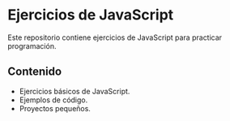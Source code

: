 # Ejercicios de JavaScript

Este repositorio contiene ejercicios de JavaScript para practicar programación.

## Contenido
- Ejercicios básicos de JavaScript.
- Ejemplos de código.
- Proyectos pequeños.